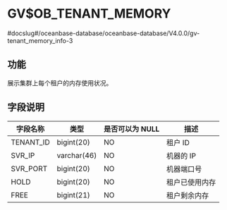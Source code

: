 GV$OB_TENANT_MEMORY 
========================================
#docslug#/oceanbase-database/oceanbase-database/V4.0.0/gv-tenant_memory_info-3


功能 
-----------------------

展示集群上每个租户的内存使用状况。

字段说明 
-------------------------



|   字段名称    |     类型      | 是否可以为 NULL |   描述    |
|-----------|-------------|------------|---------|
| TENANT_ID | bigint(20)  | NO         | 租户 ID   |
| SVR_IP    | varchar(46) | NO         | 机器的 IP  |
| SVR_PORT  | bigint(20)  | NO         | 机器端口号   |
| HOLD      | bigint(20)  | NO         | 租户已使用内存 |
| FREE      | bigint(21)  | NO         | 租户剩余内存  |


